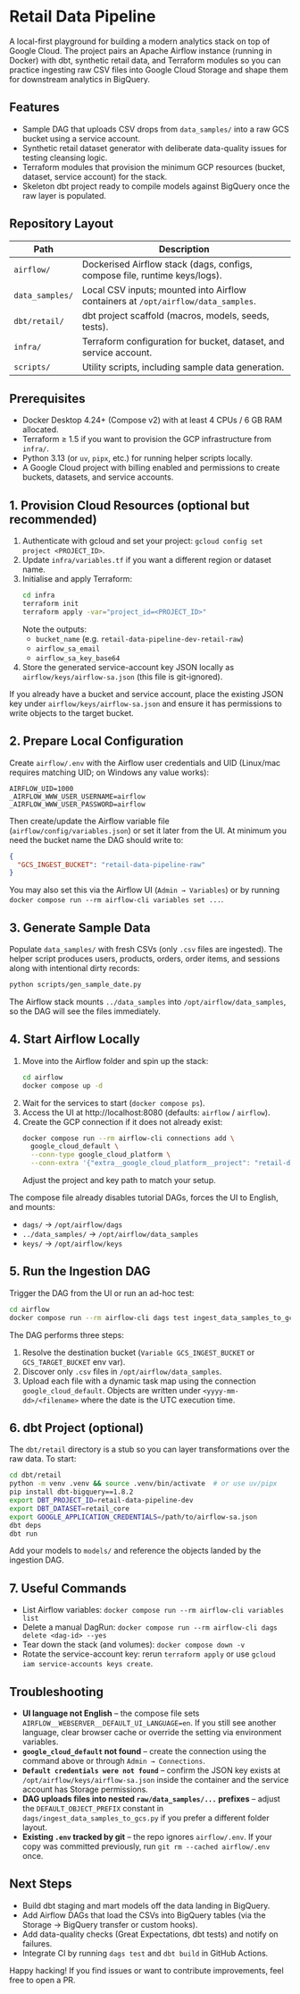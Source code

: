 # Retail Data Pipeline

A local-first playground for building a modern analytics stack on top of Google Cloud. The project pairs an Apache Airflow instance (running in Docker) with dbt, synthetic retail data, and Terraform modules so you can practice ingesting raw CSV files into Google Cloud Storage and shape them for downstream analytics in BigQuery.

## Features
- Sample DAG that uploads CSV drops from `data_samples/` into a raw GCS bucket using a service account.
- Synthetic retail dataset generator with deliberate data-quality issues for testing cleansing logic.
- Terraform modules that provision the minimum GCP resources (bucket, dataset, service account) for the stack.
- Skeleton dbt project ready to compile models against BigQuery once the raw layer is populated.

## Repository Layout
| Path | Description |
| --- | --- |
| `airflow/` | Dockerised Airflow stack (dags, configs, compose file, runtime keys/logs). |
| `data_samples/` | Local CSV inputs; mounted into Airflow containers at `/opt/airflow/data_samples`. |
| `dbt/retail/` | dbt project scaffold (macros, models, seeds, tests). |
| `infra/` | Terraform configuration for bucket, dataset, and service account. |
| `scripts/` | Utility scripts, including sample data generation. |

## Prerequisites
- Docker Desktop 4.24+ (Compose v2) with at least 4 CPUs / 6 GB RAM allocated.
- Terraform ≥ 1.5 if you want to provision the GCP infrastructure from `infra/`.
- Python 3.13 (or `uv`, `pipx`, etc.) for running helper scripts locally.
- A Google Cloud project with billing enabled and permissions to create buckets, datasets, and service accounts.

## 1. Provision Cloud Resources (optional but recommended)
1. Authenticate with gcloud and set your project: `gcloud config set project <PROJECT_ID>`.
2. Update `infra/variables.tf` if you want a different region or dataset name.
3. Initialise and apply Terraform:
   ```bash
   cd infra
   terraform init
   terraform apply -var="project_id=<PROJECT_ID>"
   ```
   Note the outputs:
   - `bucket_name` (e.g. `retail-data-pipeline-dev-retail-raw`)
   - `airflow_sa_email`
   - `airflow_sa_key_base64`
4. Store the generated service-account key JSON locally as `airflow/keys/airflow-sa.json` (this file is git-ignored).

If you already have a bucket and service account, place the existing JSON key under `airflow/keys/airflow-sa.json` and ensure it has permissions to write objects to the target bucket.

## 2. Prepare Local Configuration
Create `airflow/.env` with the Airflow user credentials and UID (Linux/mac requires matching UID; on Windows any value works):
```dotenv
AIRFLOW_UID=1000
_AIRFLOW_WWW_USER_USERNAME=airflow
_AIRFLOW_WWW_USER_PASSWORD=airflow
```

Then create/update the Airflow variable file (`airflow/config/variables.json`) or set it later from the UI. At minimum you need the bucket name the DAG should write to:
```json
{
  "GCS_INGEST_BUCKET": "retail-data-pipeline-raw"
}
```
You may also set this via the Airflow UI (`Admin → Variables`) or by running `docker compose run --rm airflow-cli variables set ...`.

## 3. Generate Sample Data
Populate `data_samples/` with fresh CSVs (only `.csv` files are ingested). The helper script produces users, products, orders, order items, and sessions along with intentional dirty records:
```bash
python scripts/gen_sample_date.py
```
The Airflow stack mounts `../data_samples` into `/opt/airflow/data_samples`, so the DAG will see the files immediately.

## 4. Start Airflow Locally
1. Move into the Airflow folder and spin up the stack:
   ```bash
   cd airflow
   docker compose up -d
   ```
2. Wait for the services to start (`docker compose ps`).
3. Access the UI at http://localhost:8080 (defaults: `airflow` / `airflow`).
4. Create the GCP connection if it does not already exist:
   ```bash
   docker compose run --rm airflow-cli connections add \
     google_cloud_default \
     --conn-type google_cloud_platform \
     --conn-extra '{"extra__google_cloud_platform__project": "retail-data-pipeline-dev", "extra__google_cloud_platform__key_path": "/opt/airflow/keys/airflow-sa.json"}'
   ```
   Adjust the project and key path to match your setup.

The compose file already disables tutorial DAGs, forces the UI to English, and mounts:
- `dags/` → `/opt/airflow/dags`
- `../data_samples/` → `/opt/airflow/data_samples`
- `keys/` → `/opt/airflow/keys`

## 5. Run the Ingestion DAG
Trigger the DAG from the UI or run an ad-hoc test:
```bash
cd airflow
docker compose run --rm airflow-cli dags test ingest_data_samples_to_gcs 2024-01-01
```
The DAG performs three steps:
1. Resolve the destination bucket (`Variable GCS_INGEST_BUCKET` or `GCS_TARGET_BUCKET` env var).
2. Discover only `.csv` files in `/opt/airflow/data_samples`.
3. Upload each file with a dynamic task map using the connection `google_cloud_default`. Objects are written under `<yyyy-mm-dd>/<filename>` where the date is the UTC execution time.

## 6. dbt Project (optional)
The `dbt/retail` directory is a stub so you can layer transformations over the raw data. To start:
```bash
cd dbt/retail
python -m venv .venv && source .venv/bin/activate  # or use uv/pipx
pip install dbt-bigquery==1.8.2
export DBT_PROJECT_ID=retail-data-pipeline-dev
export DBT_DATASET=retail_core
export GOOGLE_APPLICATION_CREDENTIALS=/path/to/airflow-sa.json
dbt deps
dbt run
```
Add your models to `models/` and reference the objects landed by the ingestion DAG.

## 7. Useful Commands
- List Airflow variables: `docker compose run --rm airflow-cli variables list`
- Delete a manual DagRun: `docker compose run --rm airflow-cli dags delete <dag-id> --yes`
- Tear down the stack (and volumes): `docker compose down -v`
- Rotate the service-account key: rerun `terraform apply` or use `gcloud iam service-accounts keys create`.

## Troubleshooting
- **UI language not English** – the compose file sets `AIRFLOW__WEBSERVER__DEFAULT_UI_LANGUAGE=en`. If you still see another language, clear browser cache or override the setting via environment variables.
- **`google_cloud_default` not found** – create the connection using the command above or through `Admin → Connections`.
- **`Default credentials were not found`** – confirm the JSON key exists at `/opt/airflow/keys/airflow-sa.json` inside the container and the service account has Storage permissions.
- **DAG uploads files into nested `raw/data_samples/...` prefixes** – adjust the `DEFAULT_OBJECT_PREFIX` constant in `dags/ingest_data_samples_to_gcs.py` if you prefer a different folder layout.
- **Existing `.env` tracked by git** – the repo ignores `airflow/.env`. If your copy was committed previously, run `git rm --cached airflow/.env` once.

## Next Steps
- Build dbt staging and mart models off the data landing in BigQuery.
- Add Airflow DAGs that load the CSVs into BigQuery tables (via the Storage → BigQuery transfer or custom hooks).
- Add data-quality checks (Great Expectations, dbt tests) and notify on failures.
- Integrate CI by running `dags test` and `dbt build` in GitHub Actions.

Happy hacking! If you find issues or want to contribute improvements, feel free to open a PR.
